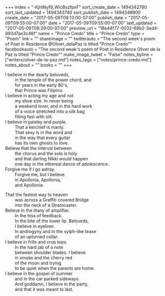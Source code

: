 +++
index = "-KjhlNyf9_WIcBszfpxF"
sort_create_date = 1494342780
sort_last_updated = 1494343740
sort_publish_date = 1494348900
create_date = "2017-05-09T08:13:00-07:00"
publish_date = "2017-05-09T09:55:00-07:00"
date = "2017-05-09T09:55:00-07:00"
last_updated = "2017-05-09T08:29:00-07:00"
preview_url = "18e44f77-0032-68b2-3ed4-993d7ae3c46f"
name = "Prince Credo"
title = "Prince Credo"
type = "Poem"
link = ""
shareimage = ""
twitterauto = "The second week's poem of Poet in Residence @Oliver_delaPaz is titled \"Prince Credo\""
facebookauto = "The second week's poem of Poet in Residence Oliver de la Paz is titled \"Prince Credo\""
make_image_tweet = "False"
notes_byline = ["writers/oliver-de-la-paz.md"]
notes_tags = ["notes/prince-credo.md"]
notes_about = ""
books = ""
+++
<p>
I believe in the dearly beloveds,<br>
&nbsp;&nbsp;&nbsp;&nbsp;&nbsp;&nbsp;&nbsp;&nbsp;in the temple of the power chord, and<br>
&nbsp;&nbsp;&nbsp;&nbsp;&nbsp;&nbsp;&nbsp;&nbsp;for years in the early 80's,<br>
&nbsp;&nbsp;&nbsp;&nbsp;&nbsp;&nbsp;&nbsp;&nbsp;that Prince was Filipino.<br>
I believe in acting my age and not<br>
&nbsp;&nbsp;&nbsp;&nbsp;&nbsp;&nbsp;&nbsp;&nbsp;my shoe size. In never being<br>
&nbsp;&nbsp;&nbsp;&nbsp;&nbsp;&nbsp;&nbsp;&nbsp;a weekend lover, and in the hard work<br>
&nbsp;&nbsp;&nbsp;&nbsp;&nbsp;&nbsp;&nbsp;&nbsp;of a voice stretched into a silk bag<br>
&nbsp;&nbsp;&nbsp;&nbsp;&nbsp;&nbsp;&nbsp;&nbsp;filling fast with silt.<br>
I believe in paisley and purple.<br>
&nbsp;&nbsp;&nbsp;&nbsp;&nbsp;&nbsp;&nbsp;&nbsp;That a kerchief is manly.<br>
&nbsp;&nbsp;&nbsp;&nbsp;&nbsp;&nbsp;&nbsp;&nbsp;That sexy is in the word and<br>
&nbsp;&nbsp;&nbsp;&nbsp;&nbsp;&nbsp;&nbsp;&nbsp;in the way that every guitar<br>
&nbsp;&nbsp;&nbsp;&nbsp;&nbsp;&nbsp;&nbsp;&nbsp;has its own ghosts to love.<br>
Believe that the interval between<br>
&nbsp;&nbsp;&nbsp;&nbsp;&nbsp;&nbsp;&nbsp;&nbsp;the chorus and the solo is holy<br>
&nbsp;&nbsp;&nbsp;&nbsp;&nbsp;&nbsp;&nbsp;&nbsp;and that darling Nikki would happen<br>
&nbsp;&nbsp;&nbsp;&nbsp;&nbsp;&nbsp;&nbsp;&nbsp;one day in the ethereal dance of adolescence.<br>
Forgive me if I go astray.<br>
&nbsp;&nbsp;&nbsp;&nbsp;&nbsp;&nbsp;&nbsp;&nbsp;Forgive me, but I believe<br>
&nbsp;&nbsp;&nbsp;&nbsp;&nbsp;&nbsp;&nbsp;&nbsp;in Apollonia, Apollonia,<br>
&nbsp;&nbsp;&nbsp;&nbsp;&nbsp;&nbsp;&nbsp;&nbsp;and Apollonia.</p>
<p>That the fastest way to heaven<br>
&nbsp;&nbsp;&nbsp;&nbsp;&nbsp;&nbsp;&nbsp;&nbsp;was across a Graffiti covered Bridge<br>
&nbsp;&nbsp;&nbsp;&nbsp;&nbsp;&nbsp;&nbsp;&nbsp;into the neck of a Stratocaster.<br>
Believe in the litany of amplifier.<br>
&nbsp;&nbsp;&nbsp;&nbsp;&nbsp;&nbsp;&nbsp;&nbsp;In the hiss of feedback.<br>
&nbsp;&nbsp;&nbsp;&nbsp;&nbsp;&nbsp;&nbsp;&nbsp;In the bite of the lower lip. Beloveds,<br>
&nbsp;&nbsp;&nbsp;&nbsp;&nbsp;&nbsp;&nbsp;&nbsp;I believe in eyeliner.<br>
&nbsp;&nbsp;&nbsp;&nbsp;&nbsp;&nbsp;&nbsp;&nbsp;In androgyny and in the sylph-like tease<br>
&nbsp;&nbsp;&nbsp;&nbsp;&nbsp;&nbsp;&nbsp;&nbsp;of an upturned collar.<br>
I believe in frills and crop tops.<br>
&nbsp;&nbsp;&nbsp;&nbsp;&nbsp;&nbsp;&nbsp;&nbsp;In the hard jab of a note<br>
&nbsp;&nbsp;&nbsp;&nbsp;&nbsp;&nbsp;&nbsp;&nbsp;between shoulder blades. I believe<br>
&nbsp;&nbsp;&nbsp;&nbsp;&nbsp;&nbsp;&nbsp;&nbsp;in smoke and the cherry red<br>
&nbsp;&nbsp;&nbsp;&nbsp;&nbsp;&nbsp;&nbsp;&nbsp;of the moon and trying<br>
&nbsp;&nbsp;&nbsp;&nbsp;&nbsp;&nbsp;&nbsp;&nbsp;to be quiet when the parents are home.<br>
I believe in the gospel of summer<br>
&nbsp;&nbsp;&nbsp;&nbsp;&nbsp;&nbsp;&nbsp;&nbsp;and in the car parked sideways.<br>
&nbsp;&nbsp;&nbsp;&nbsp;&nbsp;&nbsp;&nbsp;&nbsp;And goddamn, I believe in the party,<br>
&nbsp;&nbsp;&nbsp;&nbsp;&nbsp;&nbsp;&nbsp;&nbsp;and that it was meant to last.</p>